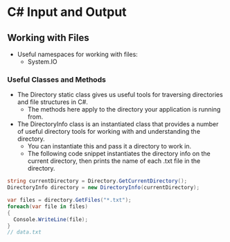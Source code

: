 # C# Input and Output

## Working with Files

* Useful namespaces for working with files:
  * System.IO

### Useful Classes and Methods

* The Directory static class gives us useful tools for traversing directories and file structures in C#.
  * The methods here apply to the directory your application is running from.
* The DirectoryInfo class is an instantiated class that provides a number of useful directory tools for working with and understanding the directory.
  * You can instantiate this and pass it a directory to work in.
  * The following code snippet instantiates the directory info on the current directory, then prints the name of each .txt file in the directory.

```cs
string currentDirectory = Directory.GetCurrentDirectory();
DirectoryInfo directory = new DirectoryInfo(currentDirectory);

var files = directory.GetFiles("*.txt");
foreach(var file in files)
{
  Console.WriteLine(file); 
}
// data.txt
```